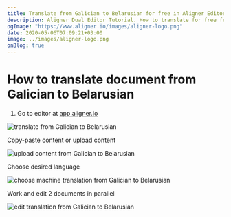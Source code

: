 ```yaml
---
title: Translate from Galician to Belarusian for free in Aligner Editor
description: Aligner Dual Editor Tutorial. How to translate for free from Galician to Belarusian. Aligner is multilingual document management platform. 
ogImage: "https://www.aligner.io/images/aligner-logo.png"
date: 2020-05-06T07:09:21+03:00
image: ../images/aligner-logo.png
onBlog: true
---
```


# How to translate document from Galician to Belarusian

1. Go to editor at [app.aligner.io](https://app.aligner.io "Aligner App web page")

![translate from Galician to Belarusian](../aligner-blank-editor.png "translate from Galician to Belarusian")

Copy-paste content or upload content

![upload content from Galician to Belarusian](../aligner-uploaded-document.png "upload content from Galician to Belarusian")

Choose desired language

![choose machine translation from Galician to Belarusian](../aligner-language-dropdown.png "choose machine translation from Galician to Belarusian")

Work and edit 2 documents in parallel

![edit translation from Galician to Belarusian](../aligner-double-sitded-editor.png "edit translation from Galician to Belarusian")


